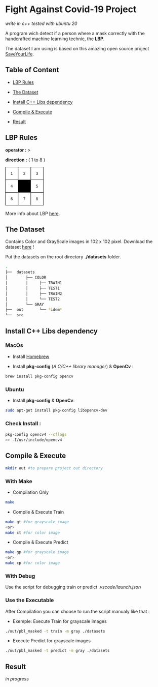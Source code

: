 # Fight Against Covid-19 Project
*write in c++ tested with ubuntu 20*

A program wich detect if a person where a mask correctly with the handcrafted machine learning technic, the **LBP**.

The dataset I am using is based on this amazing open source project [SaveYourLife](https://github.com/cabani/MaskedFace-Net.).

## Table of Content

* [LBP Rules](#lbp-rules)

* [The Dataset](#the-dataset)

* [Install C++ Libs dependency](#install-c++-libs-dependency)

* [Compile & Execute](#compile-&-execute)

* [Result](#result)

## LBP Rules

**operator :** >

**direction :** ( 1 to 8 )

![](documentation/sens.png)

More info about LBP [here](https://en.wikipedia.org/wiki/Local_binary_patterns).

## The Dataset
Contains Color and GrayScale images in 102 x 102 pixel.
Download the dataset [here](https://mega.nz/file/t4QSUBSa#CWXHd4EXMDo0F454wrQ5Bz4drlk4GeXA_sCh2nMtuic) !

Put the datasets on the root directory **./datasets** folder.
```bash
.
├──  datasets
│        ├── COLOR
│        │     ├── TRAIN1
│        │     ├── TEST1
│        │     ├── TRAIN2
│        │     └── TEST2
│        └── GRAY
├──  out       └── *idem*
└──  src
```

## Install C++ Libs dependency
### MacOs
- Install [Homebrew](https://brew.sh/index_fr)

- Install **pkg-config** (*A C/C++ library manager*) & **OpenCv** :
```bash 
brew install pkg-config opencv
```

### Ubuntu

- Install **pkg-config** & **OpenCv**:
```bash 
sudo apt-get install pkg-config libopencv-dev
```

### Check Install :
```bash 
pkg-config opencv4 --cflags 
>> -I/usr/include/opencv4
```

## Compile & Execute

```bash 
mkdir out #to prepare project out directory
```

### With Make

* Compilation Only
```bash 
make
```

* Compile & Execute Train
```bash 
make gt #for grayscale image
<or>
make ct #for color image
```

* Compile & Execute Predict
```bash 
make gp #for grayscale image
<or>
make cp #for color image
```

### With Debug
Use the script for debugging train or predict *.vscode/launch.json*

### Use the Executable
After Compilation you can choose to run the script manualy like that :

* Exemple: Execute Train for grayscale images

```bash 
./out/pbl_masked -t train -m gray ./datasets
```

* Execute Predict for grayscale images

```bash 
./out/pbl_masked -t predict -m gray ./datasets
```

## Result
*in progress*